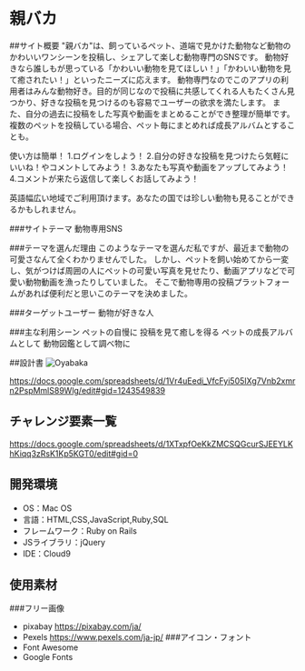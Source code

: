 # 親バカ

##サイト概要
"親バカ"は、飼っているペット、道端で見かけた動物など動物のかわいいワンシーンを投稿し、シェアして楽しむ動物専門のSNSです。
動物好きなら誰しもが思っている「かわいい動物を見てほしい！」「かわいい動物を見て癒されたい！」といったニーズに応えます。
動物専門なのでこのアプリの利用者はみんな動物好き。目的が同じなので投稿に共感してくれる人もたくさん見つかり、好きな投稿を見つけるのも容易でユーザーの欲求を満たします。
また、自分の過去に投稿をした写真や動画をまとめることができ整理が簡単です。複数のペットを投稿している場合、ペット毎にまとめれば成長アルバムとすることも。

使い方は簡単！
1.ログインをしよう！
2.自分の好きな投稿を見つけたら気軽にいいね！やコメントしてみよう！
3.あなたも写真や動画をアップしてみよう！
4.コメントが来たら返信して楽しくお話してみよう！

英語幅広い地域でご利用頂けます。あなたの国では珍しい動物も見ることができるかもしれません。

###サイトテーマ
動物専用SNS

###テーマを選んだ理由
このようなテーマを選んだ私ですが、最近まで動物の可愛さなんて全くわかりませんでした。
しかし、ペットを飼い始めてから一変し、気がつけば周囲の人にペットの可愛い写真を見せたり、動画アプリなどで可愛い動物動画を漁ったりしていました。
そこで動物専用の投稿プラットフォームがあれば便利だと思いこのテーマを決めました。

###ターゲットユーザー
動物が好きな人

###主な利用シーン
ペットの自慢に
投稿を見て癒しを得る
ペットの成長アルバムとして
動物図鑑として調べ物に

##設計書
![Oyabaka](https://user-images.githubusercontent.com/81727391/131783894-f6b9093e-281c-418d-b752-9606852e1510.png)

https://docs.google.com/spreadsheets/d/1Vr4uEedi_VfcFyi505IXg7Vnb2xmrn2PspMmlS89Wlg/edit#gid=1243549839

## チャレンジ要素一覧
https://docs.google.com/spreadsheets/d/1XTxpfOeKkZMCSQGcurSJEEYLKhKiqq3zRsK1Kp5KGT0/edit#gid=0

## 開発環境
- OS：Mac OS
- 言語：HTML,CSS,JavaScript,Ruby,SQL
- フレームワーク：Ruby on Rails
- JSライブラリ：jQuery
- IDE：Cloud9

## 使用素材
###フリー画像
- pixabay  https://pixabay.com/ja/
- Pexels  https://www.pexels.com/ja-jp/
###アイコン・フォント
- Font Awesome
- Google Fonts
